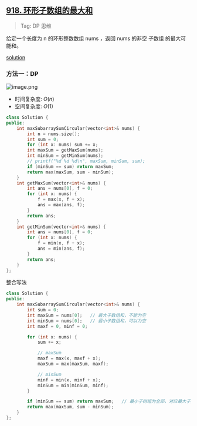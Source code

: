 ## [918. 环形子数组的最大和](https://leetcode.cn/problems/maximum-sum-circular-subarray/description/)

> Tag: DP 思维

给定一个长度为 n 的环形整数数组 nums ，返回 nums 的非空 子数组 的最大可能和。

[solution](https://leetcode.cn/problems/maximum-sum-circular-subarray/solutions/2351107/mei-you-si-lu-yi-zhang-tu-miao-dong-pyth-ilqh/)

### 方法一：DP

![image.png](https://imgs.alfly.cn/d256c485a51cd49b.png)

* 时间复杂度: ${O(n)}$
* 空间复杂度: ${O(1)}$
```cpp
class Solution {
public:
    int maxSubarraySumCircular(vector<int>& nums) {
        int n = nums.size();
        int sum = 0;
        for (int x: nums) sum += x;
        int maxSum = getMaxSum(nums);
        int minSum = getMinSum(nums);
        // printf("%d %d %d\n", maxSum, minSum, sum);
        if (minSum == sum) return maxSum;
        return max(maxSum, sum - minSum);
    }
    int getMaxSum(vector<int>& nums) {
        int ans = nums[0], f = 0;
        for (int x: nums) {
            f = max(x, f + x);
            ans = max(ans, f);
        }
        return ans;
    }
    int getMinSum(vector<int>& nums) {
        int ans = nums[0], f = 0;
        for (int x: nums) {
            f = min(x, f + x);
            ans = min(ans, f);
        }
        return ans;
    }
};
```

整合写法

```cpp
class Solution {
public:
    int maxSubarraySumCircular(vector<int>& nums) {
        int sum = 0;
        int maxSum = nums[0];   // 最大子数组和，不能为空
        int minSum = nums[0];   // 最小子数组和，可以为空
        int maxf = 0, minf = 0;

        for (int x: nums) {
            sum += x;

            // maxSum
            maxf = max(x, maxf + x);
            maxSum = max(maxSum, maxf);

            // minSum
            minf = min(x, minf + x);
            minSum = min(minSum, minf);
        }

        if (minSum == sum) return maxSum;   // 最小子树组为全部，对应最大子数组为空，不符合
        return max(maxSum, sum - minSum);
    }
};
```